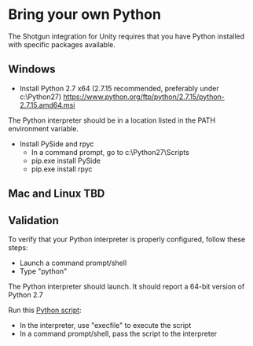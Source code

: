 # Bring your own Python

The Shotgun integration for Unity requires that you have Python installed with specific packages available.

## Windows
* Install Python 2.7 x64 (2.7.15 recommended, preferably under c:\Python27)
https://www.python.org/ftp/python/2.7.15/python-2.7.15.amd64.msi

The Python interpreter should be in a location listed in the PATH environment variable.
* Install PySide and rpyc
    * In a command prompt, go to c:\Python27\Scripts
    * pip.exe install PySide
    * pip.exe install rpyc

## Mac and Linux TBD

## Validation
To verify that your Python interpreter is properly configured, follow these steps:
* Launch a command prompt/shell
* Type "python"

The Python interpreter should launch. It should report a 64-bit version of Python 2.7

Run this [Python script](Python/validate_python.py):
* In the interpreter, use "execfile" to execute the script
* In a command prompt/shell, pass the script to the interpreter

